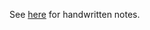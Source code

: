See [here](https://github.com/devaine/COSC-2436/blob/main/media/pdf-notes/Chapter%203.pdf) for handwritten notes.
